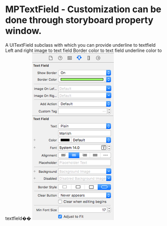 # MPTextField - Customization can be done through storyboard property window.
A UITextField subclass with which you can provide underline to textfield 
Left and right image to text field
Border color to text field
underline color to textfield�� 
![alt tag](https://github.com/manish-1988/MPTextField/blob/master/Screen%20Shot%202016-12-22%20at%2012.27.28%20PM.png)
